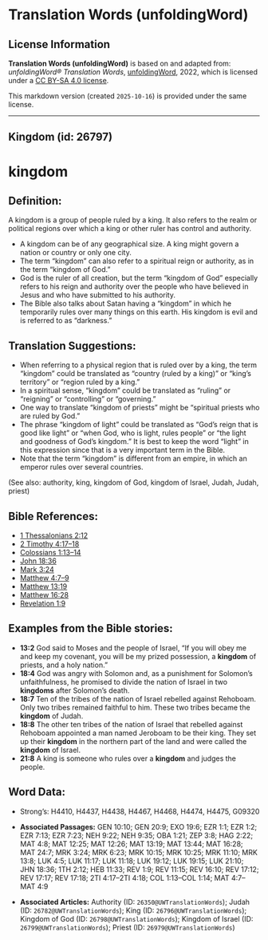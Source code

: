 # Translation Words (unfoldingWord)

## License Information

**Translation Words (unfoldingWord)** is based on and adapted from: _unfoldingWord® Translation Words_, [unfoldingWord](https://unfoldingword.org/utw), 2022, which is licensed under a [CC BY-SA 4.0 license](https://creativecommons.org/licenses/by-sa/4.0/legalcode.en).

This markdown version (created `2025-10-16`) is provided under the same license.



--------------------------------

## Kingdom (id: 26797)

kingdom
=======

Definition:
-----------

A kingdom is a group of people ruled by a king. It also refers to the realm or political regions over which a king or other ruler has control and authority.

* A kingdom can be of any geographical size. A king might govern a nation or country or only one city.
* The term “kingdom” can also refer to a spiritual reign or authority, as in the term “kingdom of God.”
* God is the ruler of all creation, but the term “kingdom of God” especially refers to his reign and authority over the people who have believed in Jesus and who have submitted to his authority.
* The Bible also talks about Satan having a “kingdom” in which he temporarily rules over many things on this earth. His kingdom is evil and is referred to as “darkness.”

Translation Suggestions:
------------------------

* When referring to a physical region that is ruled over by a king, the term “kingdom” could be translated as “country (ruled by a king)” or “king’s territory” or “region ruled by a king.”
* In a spiritual sense, “kingdom” could be translated as “ruling” or “reigning” or “controlling” or “governing.”
* One way to translate “kingdom of priests” might be “spiritual priests who are ruled by God.”
* The phrase “kingdom of light” could be translated as “God’s reign that is good like light” or “when God, who is light, rules people” or “the light and goodness of God’s kingdom.” It is best to keep the word “light” in this expression since that is a very important term in the Bible.
* Note that the term “kingdom” is different from an empire, in which an emperor rules over several countries.

(See also: authority, king, kingdom of God, kingdom of Israel, Judah, Judah, priest)

Bible References:
-----------------

* [1 Thessalonians 2:12](https://ref.ly/1Thess2:12)
* [2 Timothy 4:17–18](https://ref.ly/2Tim4:17-2Tim4:18)
* [Colossians 1:13–14](https://ref.ly/Col1:13-Col1:14)
* [John 18:36](https://ref.ly/John18:36)
* [Mark 3:24](https://ref.ly/Mark3:24)
* [Matthew 4:7–9](https://ref.ly/Matt4:7-Matt4:9)
* [Matthew 13:19](https://ref.ly/Matt13:19)
* [Matthew 16:28](https://ref.ly/Matt16:28)
* [Revelation 1:9](https://ref.ly/Rev1:9)

Examples from the Bible stories:
--------------------------------

* **13:2** God said to Moses and the people of Israel, “If you will obey me and keep my covenant, you will be my prized possession, a **kingdom** of priests, and a holy nation.”
* **18:4** God was angry with Solomon and, as a punishment for Solomon’s unfaithfulness, he promised to divide the nation of Israel in two **kingdoms** after Solomon’s death.
* **18:7** Ten of the tribes of the nation of Israel rebelled against Rehoboam. Only two tribes remained faithful to him. These two tribes became the **kingdom** of Judah.
* **18:8** The other ten tribes of the nation of Israel that rebelled against Rehoboam appointed a man named Jeroboam to be their king. They set up their **kingdom** in the northern part of the land and were called the **kingdom** of Israel.
* **21:8** A king is someone who rules over a **kingdom** and judges the people.

Word Data:
----------

* Strong’s: H4410, H4437, H4438, H4467, H4468, H4474, H4475, G09320

* **Associated Passages:** GEN 10:10; GEN 20:9; EXO 19:6; EZR 1:1; EZR 1:2; EZR 7:13; EZR 7:23; NEH 9:22; NEH 9:35; OBA 1:21; ZEP 3:8; HAG 2:22; MAT 4:8; MAT 12:25; MAT 12:26; MAT 13:19; MAT 13:44; MAT 16:28; MAT 24:7; MRK 3:24; MRK 6:23; MRK 10:15; MRK 10:25; MRK 11:10; MRK 13:8; LUK 4:5; LUK 11:17; LUK 11:18; LUK 19:12; LUK 19:15; LUK 21:10; JHN 18:36; 1TH 2:12; HEB 11:33; REV 1:9; REV 11:15; REV 16:10; REV 17:12; REV 17:17; REV 17:18; 2TI 4:17–2TI 4:18; COL 1:13–COL 1:14; MAT 4:7–MAT 4:9
* **Associated Articles:** Authority (ID: `26350@UWTranslationWords`); Judah (ID: `26782@UWTranslationWords`); King (ID: `26796@UWTranslationWords`); Kingdom of God (ID: `26798@UWTranslationWords`); Kingdom of Israel (ID: `26799@UWTranslationWords`); Priest (ID: `26979@UWTranslationWords`)

